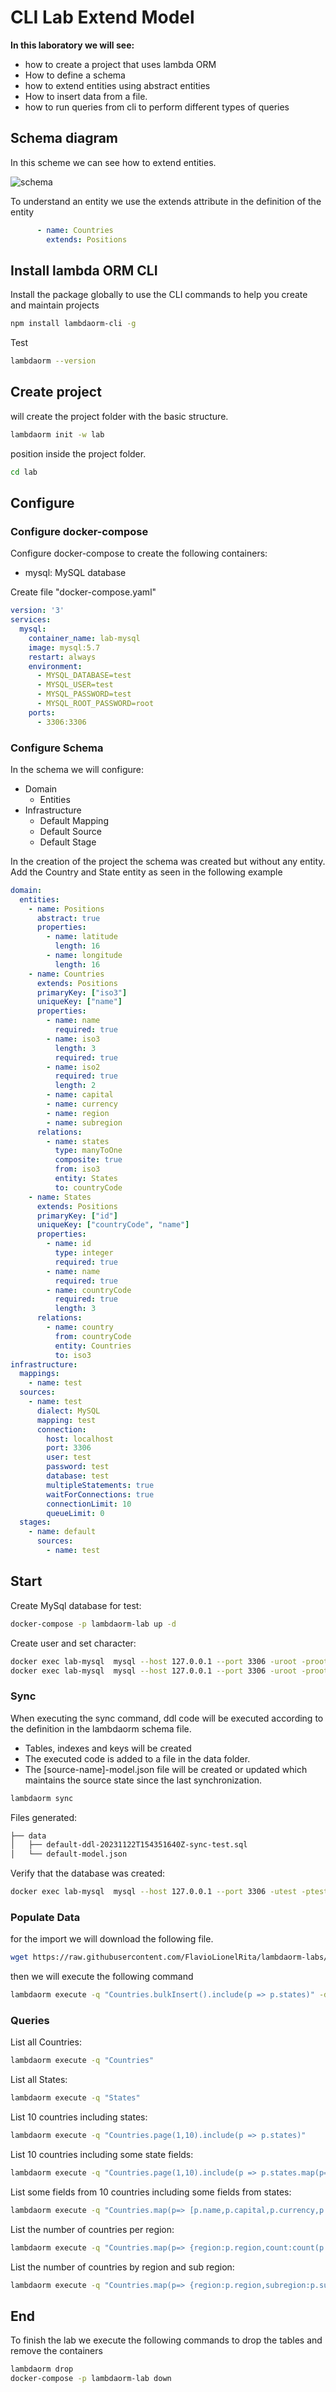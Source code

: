 # CLI Lab Extend Model

**In this laboratory we will see:**

- how to create a project that uses lambda ORM
- How to define a schema
- how to extend entities using abstract entities
- How to insert data from a file.
- how to run queries from cli to perform different types of queries

## Schema diagram

In this scheme we can see how to extend entities.

![schema](schema2.svg)

To understand an entity we use the extends attribute in the definition of the entity

```yaml
      - name: Countries
        extends: Positions
```

## Install lambda ORM CLI

Install the package globally to use the CLI commands to help you create and maintain projects

```sh
npm install lambdaorm-cli -g
```

Test

```sh
lambdaorm --version
```

## Create project

will create the project folder with the basic structure.

```sh
lambdaorm init -w lab
```

position inside the project folder.

```sh
cd lab
```

## Configure

### Configure docker-compose

Configure docker-compose to create the following containers:

- mysql: MySQL database

Create file "docker-compose.yaml"

```yaml
version: '3'
services:
  mysql:
    container_name: lab-mysql
    image: mysql:5.7
    restart: always
    environment:
      - MYSQL_DATABASE=test
      - MYSQL_USER=test
      - MYSQL_PASSWORD=test
      - MYSQL_ROOT_PASSWORD=root
    ports:
      - 3306:3306
```

### Configure Schema

In the schema we will configure:

- Domain
  - Entities
- Infrastructure
  - Default Mapping
  - Default Source
  - Default Stage

In the creation of the project the schema was created but without any entity. \
Add the Country and State entity as seen in the following example

```yaml
domain:
  entities:
    - name: Positions
      abstract: true
      properties:
        - name: latitude
          length: 16
        - name: longitude
          length: 16
    - name: Countries
      extends: Positions
      primaryKey: ["iso3"]
      uniqueKey: ["name"]
      properties:
        - name: name
          required: true
        - name: iso3
          length: 3
          required: true
        - name: iso2
          required: true
          length: 2
        - name: capital
        - name: currency
        - name: region
        - name: subregion
      relations:
        - name: states
          type: manyToOne
          composite: true
          from: iso3
          entity: States
          to: countryCode
    - name: States
      extends: Positions
      primaryKey: ["id"]
      uniqueKey: ["countryCode", "name"]
      properties:
        - name: id
          type: integer
          required: true
        - name: name
          required: true
        - name: countryCode
          required: true
          length: 3
      relations:
        - name: country
          from: countryCode
          entity: Countries
          to: iso3
infrastructure:
  mappings:
    - name: test
  sources:
    - name: test
      dialect: MySQL
      mapping: test
      connection:
        host: localhost
        port: 3306
        user: test
        password: test
        database: test
        multipleStatements: true
        waitForConnections: true
        connectionLimit: 10
        queueLimit: 0
  stages:
    - name: default
      sources:
        - name: test
```

## Start

Create MySql database for test:

```sh
docker-compose -p lambdaorm-lab up -d
```

Create user and set character:

```sh
docker exec lab-mysql  mysql --host 127.0.0.1 --port 3306 -uroot -proot -e "GRANT ALL ON *.* TO 'test'@'%' with grant option; FLUSH PRIVILEGES;"
docker exec lab-mysql  mysql --host 127.0.0.1 --port 3306 -uroot -proot -e "ALTER DATABASE test CHARACTER SET utf8 COLLATE utf8_general_ci;"
```

### Sync

When executing the sync command, ddl code will be executed according to the definition in the lambdaorm schema file.

- Tables, indexes and keys will be created
- The executed code is added to a file in the data folder.
- The [source-name]-model.json file will be created or updated which maintains the source state since the last synchronization.

```sh
lambdaorm sync
```

Files generated:

```sh
├── data
│   ├── default-ddl-20231122T154351640Z-sync-test.sql
│   └── default-model.json
```

Verify that the database was created:

```sh
docker exec lab-mysql  mysql --host 127.0.0.1 --port 3306 -utest -ptest -e "use test;show tables;"
```

### Populate Data

for the import we will download the following file.

```sh
wget https://raw.githubusercontent.com/FlavioLionelRita/lambdaorm-labs/main/source/countries/data.json
```

then we will execute the following command

```sh
lambdaorm execute -q "Countries.bulkInsert().include(p => p.states)" -d ./data.json
```

### Queries

List all Countries:

```sh
lambdaorm execute -q "Countries"
```

List all States:

```sh
lambdaorm execute -q "States"
```

List 10 countries including states:

```sh
lambdaorm execute -q "Countries.page(1,10).include(p => p.states)"
```

List 10 countries including some state fields:

```sh
lambdaorm execute -q "Countries.page(1,10).include(p => p.states.map(p=> [p.name,p.latitude,p.longitude]))"
```

List some fields from 10 countries including some fields from states:

```sh
lambdaorm execute -q "Countries.map(p=> [p.name,p.capital,p.currency,p.region]).page(1,10).include(p => p.states.map(p=> [p.name,p.latitude,p.longitude] ))"
```

List the number of countries per region:

```sh
lambdaorm execute -q "Countries.map(p=> {region:p.region,count:count(p.iso3)})"
```

List the number of countries by region and sub region:

```sh
lambdaorm execute -q "Countries.map(p=> {region:p.region,subregion:p.subregion,count:count(p.iso3)})"
```

## End

To finish the lab we execute the following commands to drop the tables and remove the containers

```sh
lambdaorm drop
docker-compose -p lambdaorm-lab down
```
